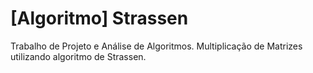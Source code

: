 # [Algoritmo] Strassen
 Trabalho de Projeto e Análise de Algoritmos. Multiplicação de Matrizes utilizando algoritmo de Strassen.
